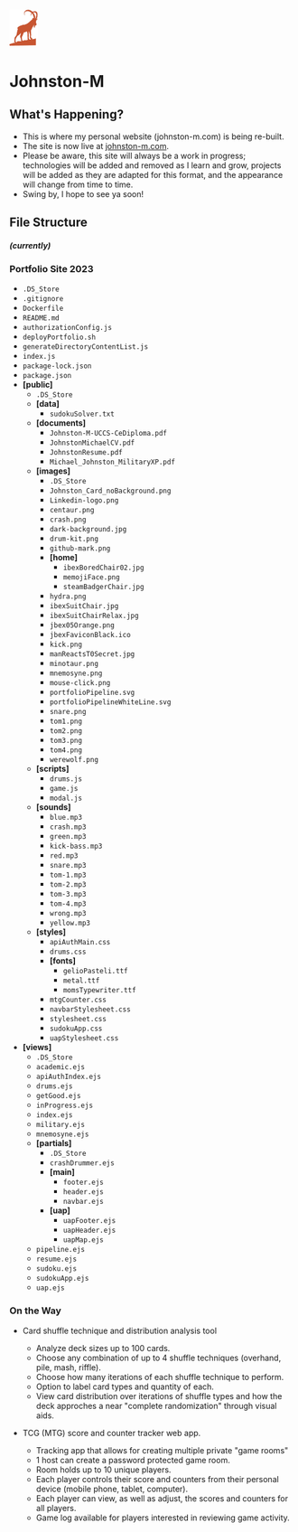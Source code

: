 # <img src="public/images/jbex05Orange.png" alt="Alt Text" width="50">
# Johnston-M


## What's Happening?

* This is where my personal website (johnston-m.com) is being re-built.
* The site is now live at [johnston-m.com](https://johnston-m.com).
* Please be aware, this site will always be a work in progress; technologies will be added and removed as I learn and grow, projects will be added as they are adapted for this format, and the appearance will change from time to time.
* Swing by, I hope to see ya soon!

## File Structure 
##### (currently)

### Portfolio Site 2023
<!-- START: contents list -->
- `.DS_Store`
- `.gitignore`
- `Dockerfile`
- `README.md`
- `authorizationConfig.js`
- `deployPortfolio.sh`
- `generateDirectoryContentList.js`
- `index.js`
- `package-lock.json`
- `package.json`
- **[public]**
  - `.DS_Store`
  - **[data]**
    - `sudokuSolver.txt`
  - **[documents]**
    - `Johnston-M-UCCS-CeDiploma.pdf`
    - `JohnstonMichaelCV.pdf`
    - `JohnstonResume.pdf`
    - `Michael_Johnston_MilitaryXP.pdf`
  - **[images]**
    - `.DS_Store`
    - `Johnston_Card_noBackground.png`
    - `Linkedin-logo.png`
    - `centaur.png`
    - `crash.png`
    - `dark-background.jpg`
    - `drum-kit.png`
    - `github-mark.png`
    - **[home]**
      - `ibexBoredChair02.jpg`
      - `memojiFace.png`
      - `steamBadgerChair.jpg`
    - `hydra.png`
    - `ibexSuitChair.jpg`
    - `ibexSuitChairRelax.jpg`
    - `jbex05Orange.png`
    - `jbexFaviconBlack.ico`
    - `kick.png`
    - `manReactsT0Secret.jpg`
    - `minotaur.png`
    - `mnemosyne.png`
    - `mouse-click.png`
    - `portfolioPipeline.svg`
    - `portfolioPipelineWhiteLine.svg`
    - `snare.png`
    - `tom1.png`
    - `tom2.png`
    - `tom3.png`
    - `tom4.png`
    - `werewolf.png`
  - **[scripts]**
    - `drums.js`
    - `game.js`
    - `modal.js`
  - **[sounds]**
    - `blue.mp3`
    - `crash.mp3`
    - `green.mp3`
    - `kick-bass.mp3`
    - `red.mp3`
    - `snare.mp3`
    - `tom-1.mp3`
    - `tom-2.mp3`
    - `tom-3.mp3`
    - `tom-4.mp3`
    - `wrong.mp3`
    - `yellow.mp3`
  - **[styles]**
    - `apiAuthMain.css`
    - `drums.css`
    - **[fonts]**
      - `gelioPasteli.ttf`
      - `metal.ttf`
      - `momsTypewriter.ttf`
    - `mtgCounter.css`
    - `navbarStylesheet.css`
    - `stylesheet.css`
    - `sudokuApp.css`
    - `uapStylesheet.css`
- **[views]**
  - `.DS_Store`
  - `academic.ejs`
  - `apiAuthIndex.ejs`
  - `drums.ejs`
  - `getGood.ejs`
  - `inProgress.ejs`
  - `index.ejs`
  - `military.ejs`
  - `mnemosyne.ejs`
  - **[partials]**
    - `.DS_Store`
    - `crashDrummer.ejs`
    - **[main]**
      - `footer.ejs`
      - `header.ejs`
      - `navbar.ejs`
    - **[uap]**
      - `uapFooter.ejs`
      - `uapHeader.ejs`
      - `uapMap.ejs`
  - `pipeline.ejs`
  - `resume.ejs`
  - `sudoku.ejs`
  - `sudokuApp.ejs`
  - `uap.ejs`
<!-- END: contents list -->

### On the Way

- Card shuffle technique and distribution analysis tool
  - Analyze deck sizes up to 100 cards.
  - Choose any combination of up to 4 shuffle techniques (overhand, pile, mash, riffle).
  - Choose how many iterations of each shuffle technique to perform.
  - Option to label card types and quantity of each.
  - View card distribution over iterations of shuffle types and how the deck 
    approches a near "complete randomization" through visual aids.

- TCG (MTG) score and counter tracker web app.
  - Tracking app that allows for creating multiple private "game rooms"
  - 1 host can create a password protected game room.
  - Room holds up to 10 unique players.
  - Each player controls their score and counters from their personal device (mobile phone, tablet, computer).
  - Each player can view, as well as adjust, the scores and counters for all players.
  - Game log available for players interested in reviewing game activity.